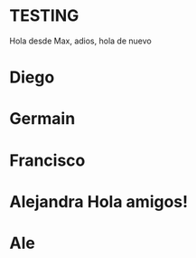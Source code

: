 # TESTING

Hola desde Max, adios, hola de nuevo


# Diego



# Germain


# Francisco


# Alejandra Hola amigos!


# Ale

#


